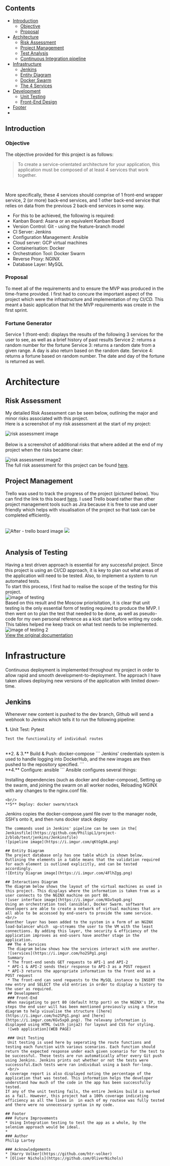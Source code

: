 
## Contents
* [Introduction](#introduction) 
  * [Objective](#objective)
  * [Proposal](#proposal)
* [Architecture](#architecture)
  * [Risk Assessment](#risk-assessment)
  * [Project Management](#trello-board)
  * [Test Analysis](#analysis-of-testing)
  * [Continuous Integration pipeline](#continuous-integration)
* [Infrastructure](#development)
  * [Jenkins](#Jenkins)
  * [Entity Diagram](#Entity-iagram)
  * [Docker Swarm](#Interactions-iagram)
  * [The 4 Services](#The-4rvices)
* [Development](#development)
  * [Unit Testing](#unit-testing)
  * [Front-End Design](#front-end)
* [Footer](#footer)
* 
## Introduction

### Objective
The objective provided for this project is as follows:
> To create a service-orientated architecture for your application, this application must be composed of at least 4 services that work together.
<br/>

More specifically, these 4 services should comprise of 1 front-end wrapper service, 2 (or more) back-end services, and 1 other back-end service that relies on data from the previous 2 back-end services in some way.

* For this to be achieved, the following is required:
* Kanban Board: Asana or an equivalent Kanban Board
* Version Control: Git - using the feature-branch model
* CI Server: Jenkins
* Configuration Management: Ansible
* Cloud server: GCP virtual machines
* Containerisation: Docker
* Orchestration Tool: Docker Swarm
* Reverse Proxy: NGINX
* Database Layer: MySQL

### Proposal

To meet all of the requirements and to ensure the MVP was produced in the time-frame provided. I first had to concure the important aspect of the project which were the infrastructure and implementation of my CI/CD. This meant a basic application that hit the MVP requirements was create in the first sprint. 

### Fortune Generator 
Service 1 (front-end): displays the results of the following 3 services for the user to see, as well as a brief history of past results
Service 2: returns a random number for the fortune 
Service 3: returns a random date from a given range. A day is also return based on the random date. 
Service 4: returns a fortune based on random number. The date and day of the fortune is returned as well.

# Architecture
## Risk Assessment
My detailed Risk Assessment can be seen below, outlining the major and minor risks associated with this project.
<br/>
Here is a screenshot of my risk assessment at the start of my project:
<br/>

![risk assessment image](https://i.imgur.com/RkGAg0G.png)
<br/><br/>
Below is a screenshot of additional risks that where added at the end of my project when the risks became clear:
<br/>

![risk assessment image2](https://i.imgur.com/knTGlbx.png)
<br/>
The full risk assessment for this project can be found [here](https://docs.google.com/spreadsheets/d/1mq4bsv15Pg1NkuiAYihON9s1pke3uN9twct9S83Fh0c/edit?usp=sharing). 
<br/>

## Project Management 
Trello was used to track the progress of the project (pictured below). You can find the link to this board [here](https://trello.com/b/4UYzCR2H). I used Trello board rather than other project management tools such as Jira because it is free to use and user friendly which helps with visualisation of the project so that task can be completed efficiently.  
<br/>

![After - trello board image](https://i.imgur.com/xRolMUn.png)
![](https://i.imgur.com/qeHTB02.png)
<br/><br/>

## Analysis of Testing
Having a test driven approach is essential for any successful project. Since this project is using an CI/CD approach, it is key to plan out what areas of the application will need to be tested. Also, to implement a system to run automated tests. 
<br/>
To start this process, I first had to realise the scope of the testing for this project.
<br/>
![image of testing](https://i.imgur.com/FxDBNDQ.png)
<br/>
Based on this result and the Moscow priorisitation, it is clear that unit testing is the only essential form of testing required to produce the MVP. 
I then went on to plan the test that needed to be done, as well as pseudo-code for my own personal reference as a kick start before writing my code. This tables helped me keep track on what test needs to be implemented.
![image of testing 2](https://i.imgur.com/OX0APtR.png)
<br/>
[View the original documentation](https://docs.google.com/spreadsheets/d/1wvi8PupgVidEtxT-IOtfdUEc5q0HvxSPXRxG-yZY_QA/edit?usp=sharing)
<br/>
# Infrastructure 
Continuous deployment is implemented throughout my project in order to allow rapid and smooth development-to-deployment. The approach I have taken allows deploying new versions of the application with limited down-time.

## Jenkins
Whenever new content is pushed to the dev branch, Github will send a webhook to Jenkins which tells it to run the following pipeline:

**1.** Unit Test: Pytest

```
Test the functionality of individual routes 
```
<br/>
**2. & 3.** Build & Push: docker-compose
```
Jenkins' credentials system is used to handle logging into DockerHub, and the new images are then pushed to the repository specified.
```
<br/>
**4.** Configure: ansible
```
Ansible configures several things:

Installing dependencies (such as docker and docker-compose),
Setting up the swarm, and joining the swarm on all worker nodes,
Reloading NGINX with any changes to the nginx.conf file.
```
<br/>
**5** Deploy: docker swarm/stack
```
Jenkins copies the docker-compose.yaml file over to the manager node, SSH's onto it, and then runs docker stack deploy
```
The commands used in Jenkins' pipeline can be seen in the[ Jenkinsfile](https://github.com/PhilipL1/project-2/blob/test/jenkins/Jenkinsfile)
![pipeline image](https://i.imgur.com/qKtGg9A.png)

## Entity Diagram 
The project database only has one table which is shown below. Outlining the elements in a table means that the validation required for each element is outlined explicitly, and can be tested accordingly.
![Entity Diagram image](https://i.imgur.com/4FlhZgg.png)

## Interactions Diagram
The diagram below shows the layout of the virtual machines as used in this project. This displays where the information is taken from as a user connects to the NGINX machine on port 80.
![user interface image](https://i.imgur.com/KGv5xpO.png)
Using an orchestration tool (ansible), Docker Swarm. software developers are able to create a network of virtual machines that are all able to be accessed by end-users to provide the same service. 
<br/>
Anonther layer has been added to the system in a form of an NGINX load-balancer which  up-streams the user to the VM with the least connections. By adding this layer, the security & efficiency of the application improves as end-users have another stage in the application.
 ## The 4 Services
 The diagram below shows how the services interact with one another. 
 ![services](https://i.imgur.com/ho2SPg1.png)
 Summary
 * The front-end sends GET requests to API-1 and API-2
 * API-1 & API-2 sends their response to API-3 as a POST request 
 * API-3 returns the appropriate information to the front end as a POST request 
 * The front-end can send requests to the MySQL instance to INSERT the new entry and SELECT the old entries in order to display a history to the user as required.
 ## Development
 ### Front-End 
 When navigating to port 80 (default http port) on the NGINX's IP, the steps the end user will has been mentioned previously using a these diagram to help visualise the structure ([here](https://i.imgur.com/ho2SPg1.png) and [here](https://i.imgur.com/KGv5xpO.png). The relevany information is displayed using HTML (with jinja2) for layout and CSS for styling. 
 ![web application](WEB PAGE)
 
 ### Unit Testing 
 Unit testing is used here by seperating the route functions and testing each function with various scenarios. Each function should return the expected response under each given scenario for the test to be successful. These tests are run automatically after every Git push using Jenkins. Jenkins prints out whether or not the tests were successsful.Each tests were ran individual using a bash for-loop.
 <br/>
A coverage report is also displayed noting the percentage of the application that was tested. This information helps the developer understand how much of the code in the app has been successfully tested.
If any of the unit testing fails, the entire Jenkins build is marked as a fail. However, this project had a 100% coverage indicating efficiency as all the lines in  in each of my routese was fully tested and there were no unnecessary syntax in my code.

## Footer
### Future Improvements
* Using Integration testing to test the app as a whole, by the selenium approach would be ideal.
* 
### Author
Philip Lartey

### Acknowledgements
* [Harry Volker](https://github.com/htr-volker)
* [Oliver Nichols](https://github.com/OliverNichols)